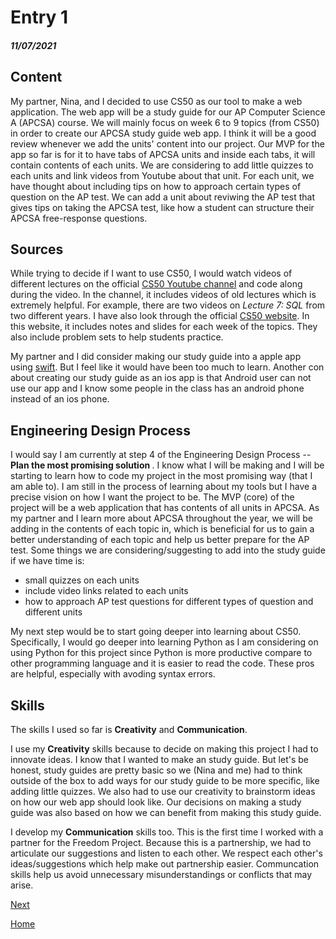 # Entry 1
##### 11/07/2021

## Content
My partner, Nina, and I decided to use CS50 as our tool to make a web application. The web app will be a study guide for our AP Computer Science A (APCSA) course. We will mainly focus on week 6 to 9 topics (from CS50) in order to create our APCSA study guide web app. I think it will be a good review whenever we add the units' content into our project. Our MVP for the app so far is for it to have tabs of APCSA units and inside each tabs, it will contain contents of each units. We are considering to add little quizzes to each units and link videos from Youtube about that unit. For each unit, we have thought about including tips on how to approach certain types of question on the AP test. We can add a unit about reviwing the AP test that gives tips on taking the APCSA test, like how a student can structure their APCSA free-response questions. 

## Sources
While trying to decide if I want to use CS50, I would watch videos of different lectures on the official [CS50 Youtube channel](https://www.youtube.com/c/cs50) and code along during the video. In the channel, it includes videos of old lectures which is extremely helpful. For example, there are two videos on <i> Lecture 7: SQL </i> from two different years. I have also look through the official [CS50 website](https://cs50.harvard.edu/college/2021/fall/). In this website, it includes notes and slides for each week of the topics.  They also include problem sets to help students practice. 

My partner and I did consider making our study guide into a apple app using [swift](https://developer.apple.com/swift/). But I feel like it would have been too much to learn. Another con about creating our study guide as an ios app is that Android user can not use our app and I know some people in the class has an android phone instead of an ios phone. 

## Engineering Design Process
I would say I am currently at step 4 of the Engineering Design Process -- <b> Plan the most promising solution </b>. I know what I will be making and I will be starting to learn how to code my project in the most promising way (that I am able to). I am still in the process of learning about my tools but I have a precise vision on how I want the project to be. The MVP (core) of the project will be a web application that has contents of all units in APCSA. As my partner and I learn more about APCSA throughout the year, we will be adding in the contents of each topic in, which is beneficial for us to gain a better understanding of each topic and help us better prepare for the AP test. Some things we are considering/suggesting to add into the study guide if we have time is:
 - small quizzes on each units
 - include video links related to each units
 - how to approach AP test questions for different types of question and different units

My next step would be to start going deeper into learning about CS50. Specifically, I would go deeper into learning Python as I am considering on using Python for this project since Python is more productive compare to other programming language and it is easier to read the code. These pros are helpful, especially with avoding syntax errors.

## Skills
The skills I used so far is <b>Creativity</b> and <b>Communication</b>.

I use my <b>Creativity</b> skills because to decide on making this project I had to innovate ideas. I know that I wanted to make an study guide. But let's be honest, study guides are pretty basic so we (Nina and me) had to think outside of the box to add ways for our study guide to be more specific, like adding little quizzes. We also had to use our creativity to brainstorm ideas on how our web app should look like. Our decisions on making a study guide was also based on how we can benefit from making this study guide.

I develop my <b>Communication</b> skills too. This is the first time I worked with a partner for the Freedom Project. Because this is a partnership, we had to articulate our suggestions and listen to each other. We respect each other's ideas/suggestions which help make out partnership easier. Communcation skills help us avoid unnecessary misunderstandings or conflicts that may arise.

[Next](entry02.md)

[Home](../README.md)
